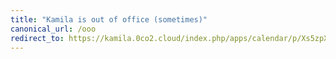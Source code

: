 ```yaml
---
title: "Kamila is out of office (sometimes)"
canonical_url: /ooo
redirect_to: https://kamila.0co2.cloud/index.php/apps/calendar/p/Xs5zpXQmJY7yGLg4/Is-Kamila-in-the-office
---
```

